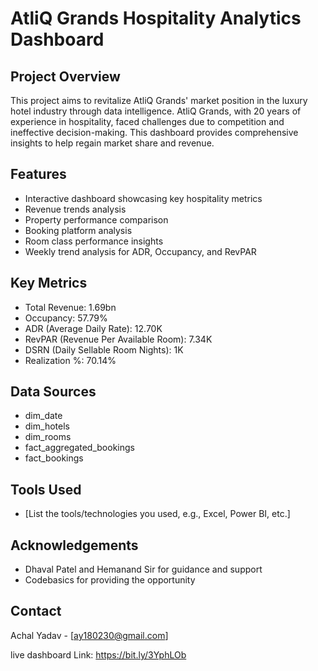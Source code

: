 # AtliQ Grands Hospitality Analytics Dashboard

## Project Overview
This project aims to revitalize AtliQ Grands' market position in the luxury hotel industry through data intelligence. AtliQ Grands, with 20 years of experience in hospitality, faced challenges due to competition and ineffective decision-making. This dashboard provides comprehensive insights to help regain market share and revenue.

## Features
- Interactive dashboard showcasing key hospitality metrics
- Revenue trends analysis
- Property performance comparison
- Booking platform analysis
- Room class performance insights
- Weekly trend analysis for ADR, Occupancy, and RevPAR

## Key Metrics
- Total Revenue: 1.69bn
- Occupancy: 57.79%
- ADR (Average Daily Rate): 12.70K
- RevPAR (Revenue Per Available Room): 7.34K
- DSRN (Daily Sellable Room Nights): 1K
- Realization %: 70.14%

## Data Sources
- dim_date
- dim_hotels
- dim_rooms
- fact_aggregated_bookings
- fact_bookings

## Tools Used
- [List the tools/technologies you used, e.g., Excel, Power BI, etc.]


## Acknowledgements
- Dhaval Patel and Hemanand Sir for guidance and support
- Codebasics for providing the opportunity

## Contact
Achal Yadav - [ay180230@gmail.com]

live dashboard Link: https://bit.ly/3YphLOb
